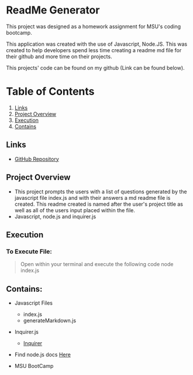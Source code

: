 # ReadMe Generator

This project was designed as a homework assignment for MSU's coding bootcamp. 

This application was created with the use of Javascript, Node.JS. This was created to help developers spend less time creating a readme md file for their github and more time on their projects.

This projects' code can be found on my github (Link can be found below).

# Table of Contents
1. [Links](#Links)
2. [Project Overview](#projectoverview)
3. [Execution](Execution)
4. [Contains](#Contains)


## Links

* [GitHub Repository](https://github.com/CMarcano7/ReadMe-Generator)

## Project Overview <a name="projectoverview"></a>

* This project prompts the users with a list of questions generated by the javascript file index.js and with their answers a md readme file is created. This readme created is named after the user's project title as well as all of the users input placed within the file.
* Javascript, node.js and inquirer.js

## Execution
### To Execute File:
> Open within your terminal and execute the following code node index.js

## Contains: 
* Javascript Files
    * index.js
    * generateMarkdown.js 

* Inquirer.js
    * [Inquirer](https://www.npmjs.com/package/inquirer)

* Find node.js docs [Here](https://nodejs.org/dist/latest-v14.x/docs/api/)

* MSU BootCamp
